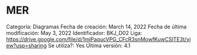 # MER

Categoría: Diagramas
Fecha de creación: March 14, 2022
Fecha de última modificación: May 3, 2022
Identificador: BKJ_D02
Liga: https://drive.google.com/file/d/1mjPaqucVPG_CFcR3snMowfKuwCSlTE3t/view?usp=sharing
Se utiliza?: Yes
Última versión: 4.1